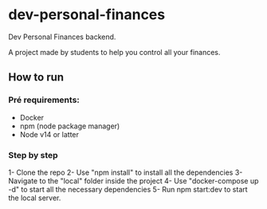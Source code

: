 # dev-personal-finances

Dev Personal Finances backend.

A project made by students to help you control all your finances.

## How to run

### Pré requirements:

- Docker
- npm (node package manager)
- Node v14 or latter

### Step by step

1- Clone the repo
2- Use "npm install" to install all the dependencies
3- Navigate to the "local" folder inside the project
4- Use "docker-compose up -d" to start all the necessary dependencies
5- Run npm start:dev to start the local server.
